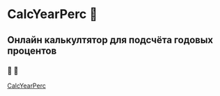 # CalcYearPerc 🧮
## Онлайн калькултятор для подсчёта годовых процентов
### 🙂 🤨
[CalcYearPerc](https://navi113.github.io/mp2_CalcYearPerc/)
